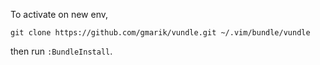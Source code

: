To activate on new env,

    git clone https://github.com/gmarik/vundle.git ~/.vim/bundle/vundle

then run `:BundleInstall`.

